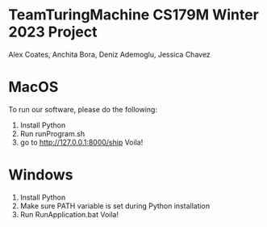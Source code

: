 # TeamTuringMachine CS179M Winter 2023 Project
Alex Coates, Anchita Bora, Deniz Ademoglu, Jessica Chavez

# MacOS
To run our software, please do the following:
1. Install Python
2. Run runProgram.sh
3. go to http://127.0.0.1:8000/ship 
Voila!

# Windows
1. Install Python 
2. Make sure PATH variable is set during Python installation
3. Run RunApplication.bat
Voila!
